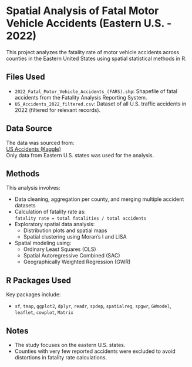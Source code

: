 # Spatial Analysis of Fatal Motor Vehicle Accidents (Eastern U.S. - 2022)

This project analyzes the fatality rate of motor vehicle accidents across counties in the Eastern United States using spatial statistical methods in R.

## Files Used

- `2022_Fatal_Motor_Vehicle_Accidents_(FARS).shp`: Shapefile of fatal accidents from the Fatality Analysis Reporting System.
- `US_Accidents_2022_filtered.csv`: Dataset of all U.S. traffic accidents in 2022 (filtered for relevant records).

## Data Source

The data was sourced from:  
[US Accidents (Kaggle)](https://www.kaggle.com/datasets/sobhanmoosavi/us-accidents?resource=download)  
Only data from Eastern U.S. states was used for the analysis.

## Methods

This analysis involves:

- Data cleaning, aggregation per county, and merging multiple accident datasets
- Calculation of fatality rate as:  
  `fatality rate = total fatalities / total accidents`
- Exploratory spatial data analysis:
  - Distribution plots and spatial maps
  - Spatial clustering using Moran’s I and LISA
- Spatial modeling using:
  - Ordinary Least Squares (OLS)
  - Spatial Autoregressive Combined (SAC)
  - Geographically Weighted Regression (GWR)

## R Packages Used

Key packages include:

- `sf`, `tmap`, `ggplot2`, `dplyr`, `readr`, `spdep`, `spatialreg`, `spgwr`, `GWmodel`, `leaflet`, `cowplot`, `Matrix`

## Notes

- The study focuses on the eastern U.S. states.
- Counties with very few reported accidents were excluded to avoid distortions in fatality rate calculations.
